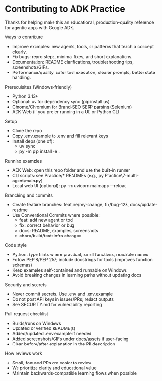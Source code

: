 # Contributing to ADK Practice

Thanks for helping make this an educational, production-quality reference for agentic apps with Google ADK.

Ways to contribute
- Improve examples: new agents, tools, or patterns that teach a concept clearly.
- Fix bugs: repro steps, minimal fixes, and short explanations.
- Documentation: README clarifications, troubleshooting tips, screenshots/GIFs.
- Performance/quality: safer tool execution, clearer prompts, better state handling.

Prerequisites (Windows-friendly)
- Python 3.13+
- Optional: uv for dependency sync (pip install uv)
- Chrome/Chromium for Brand-SEO SERP parsing (Selenium)
- ADK Web (if you prefer running in a UI) or Python CLI

Setup
- Clone the repo
- Copy .env.example to .env and fill relevant keys
- Install deps (one of):
  - uv sync
  - py -m pip install -e .

Running examples
- ADK Web: open this repo folder and use the built-in runner
- CLI scripts: see Practice/* READMEs (e.g., py Practice\7-multi-agent\main.py)
- Local web UI (optional): py -m uvicorn main:app --reload

Branching and commits
- Create feature branches: feature/my-change, fix/bug-123, docs/update-readme
- Use Conventional Commits where possible:
  - feat: add new agent or tool
  - fix: correct behavior or bug
  - docs: README, examples, screenshots
  - chore/build/test: infra changes

Code style
- Python: type hints where practical, small functions, readable names
- Follow PEP 8/PEP 257; include docstrings for tools (improves function schemas)
- Keep examples self-contained and runnable on Windows
- Avoid breaking changes in learning paths without updating docs

Security and secrets
- Never commit secrets. Use .env and .env.example
- Do not post API keys in issues/PRs; redact outputs
- See SECURITY.md for vulnerability reporting

Pull request checklist
- Builds/runs on Windows
- Updated or verified README(s)
- Added/updated .env.example if needed
- Added screenshots/GIFs under docs/assets if user-facing
- Clear before/after explanation in the PR description

How reviews work
- Small, focused PRs are easier to review
- We prioritize clarity and educational value
- Maintain backwards-compatible learning flows when possible
